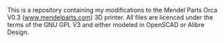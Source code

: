 This is a repository containing my modifications to the Mendel Parts Orca V0.3 (www.mendelparts.com) 3D printer.
All files are licenced under the terms of the GNU GPL V3 and either modeled in OpenSCAD or Alibre Design.
